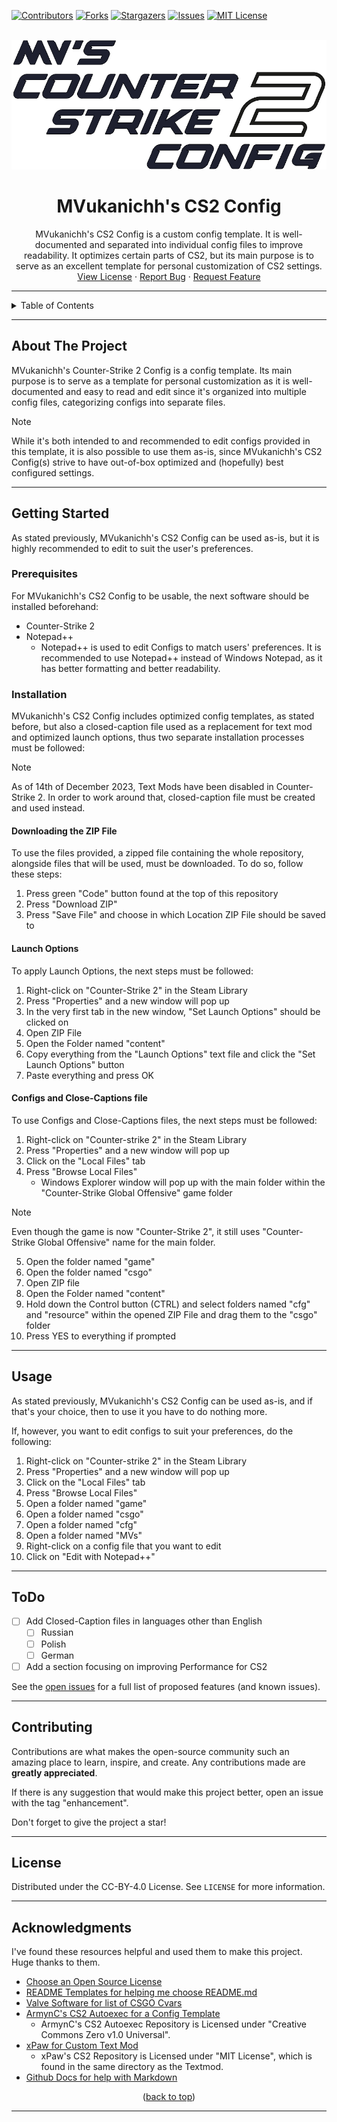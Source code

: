 [![Contributors][contributors-shield]][contributors-url]
[![Forks][forks-shield]][forks-url]
[![Stargazers][stars-shield]][stars-url]
[![Issues][issues-shield]][issues-url]
[![MIT License][license-shield]][license-url]

<!-- PROJECT LOGO -->
<br />
<div align="center">
  <a href="https://github.com/MVukanichh/MVsCS2Config">
    <img src="../assets/images/logo_cs2_v2.png" alt="Logo">
  </a>

  <h1 align="center">MVukanichh's CS2 Config</h1>
  <p align="center">
  MVukanichh's CS2 Config is a custom config template. It is well-documented and separated into individual config files to improve readability. It optimizes certain parts of CS2, but its main purpose is to serve as an excellent template for personal customization of CS2 settings.
    <br />
    <a href="../LICENSE">View License</a>
    ·
    <a href="https://github.com/MVukanichh/MVsCS2Config/issues">Report Bug</a>
    ·
    <a href="https://github.com/MVukanichh/MVsCS2Config/issues">Request Feature</a>
  </p>
</div>
<!-- PROJECT LOGO -->

---

<!-- TABLE OF CONTENTS -->
<details>
  <summary>Table of Contents</summary>
  <ol>
    <li>
      <a href="#about-the-project">About The Project</a>
    </li>
    <li>
      <a href="#getting-started">Getting Started</a>
      <ul>
        <li><a href="#prerequisites">Prerequisites</a></li>
        <li><a href="#installation">Installation</a></li>
      </ul>
    </li>
    <li><a href="#usage">Usage</a></li>
    <li><a href="#roadmap">Roadmap</a></li>
    <li><a href="#contributing">Contributing</a></li>
    <li><a href="#license">License</a></li>
    <li><a href="#acknowledgments">Acknowledgments</a></li>
  </ol>
</details>

---

<!-- ABOUT THE PROJECT -->
## About The Project

MVukanichh's Counter-Strike 2 Config is a config template. Its main purpose is to serve as a template for personal customization as it is well-documented and easy to read and edit since it's organized into multiple config files, categorizing configs into separate files.

> [!NOTE]  
> While it's both intended to and recommended to edit configs provided in this template, it is also possible to use them as-is, since MVukanichh's CS2 Config(s) strive to have out-of-box optimized and (hopefully) best configured settings.

---

<!-- GETTING STARTED -->
## Getting Started

As stated previously, MVukanichh's CS2 Config can be used as-is, but it is highly recommended to edit to suit the user's preferences.

### Prerequisites

For MVukanichh's CS2 Config to be usable, the next software should be installed beforehand:

- Counter-Strike 2
- Notepad++
	- Notepad++ is used to edit Configs to match users' preferences. It is recommended to use Notepad++ instead of Windows Notepad, as it has better formatting and better readability.

### Installation

MVukanichh's CS2 Config includes optimized config templates, as stated before, but also a closed-caption file used as a replacement for text mod and optimized launch options, thus two separate installation processes must be followed:

> [!NOTE]  
> As of 14th of December 2023, Text Mods have been disabled in Counter-Strike 2. In order to work around that, closed-caption file must be created and used instead.

#### Downloading the ZIP File 

To use the files provided, a zipped file containing the whole repository, alongside files that will be used, must be downloaded. To do so, follow these steps:

1. Press green "Code" button found at the top of this repository
2. Press "Download ZIP"
3. Press "Save File" and choose in which Location ZIP File should be saved to

#### Launch Options

To apply Launch Options, the next steps must be followed:

1. Right-click on "Counter-Strike 2" in the Steam Library
2. Press "Properties" and a new window will pop up
3. In the very first tab in the new window, "Set Launch Options" should be clicked on
4. Open ZIP File
5. Open the Folder named "content"
4. Copy everything from the "Launch Options" text file and click the "Set Launch Options" button
5. Paste everything and press OK

#### Configs and Close-Captions file

To use Configs and Close-Captions files, the next steps must be followed:

1. Right-click on "Counter-strike 2" in the Steam Library
2. Press "Properties" and a new window will pop up
3. Click on the "Local Files" tab
4. Press "Browse Local Files"
	- Windows Explorer window will pop up with the main folder within the "Counter-Strike Global Offensive" game folder

> [!NOTE]  
> Even though the game is now "Counter-Strike 2", it still uses "Counter-Strike Global Offensive" name for the main folder. 

5. Open the folder named "game"
6. Open the folder named "csgo"
7. Open ZIP file 
8. Open the Folder named "content"
9. Hold down the Control button (CTRL) and select folders named "cfg" and "resource" within the opened ZIP File and drag them to the "csgo" folder
10. Press YES to everything if prompted

---

<!-- USAGE -->
## Usage

As stated previously, MVukanichh's CS2 Config can be used as-is, and if that's your choice, then to use it you have to do nothing more.

If, however, you want to edit configs to suit your preferences, do the following:

1. Right-click on "Counter-strike 2" in the Steam Library
2. Press "Properties" and a new window will pop up
3. Click on the "Local Files" tab
4. Press "Browse Local Files"
5. Open a folder named "game"
6. Open a folder named "csgo"
7. Open a folder named "cfg"
8. Open a folder named "MVs"
9. Right-click on a config file that you want to edit
10. Click on "Edit with Notepad++"

---

<!-- ToDO -->
## ToDo

- [ ] Add Closed-Caption files in languages other than English
	- [ ] Russian
	- [ ] Polish
	- [ ] German
- [ ] Add a section focusing on improving Performance for CS2

See the [open issues](https://github.com/MVukanichh/MVsCS2Config/issues) for a full list of proposed features (and known issues).

---

<!-- CONTRIBUTING -->
## Contributing

Contributions are what makes the open-source community such an amazing place to learn, inspire, and create. Any contributions made are **greatly appreciated**.

If there is any suggestion that would make this project better, open an issue with the tag "enhancement".

Don't forget to give the project a star! 

---

<!-- LICENSE -->
## License

Distributed under the CC-BY-4.0 License. See ``LICENSE`` for more information.

---

<!-- ACKNOWLEDGMENTS -->
## Acknowledgments

I've found these resources helpful and used them to make this project. Huge thanks to them.

* [Choose an Open Source License](https://choosealicense.com)
* [README Templates for helping me choose README.md](https://www.readme-templates.com/)
* [Valve Software for list of CSGO Cvars](https://developer.valvesoftware.com/wiki/List_of_CS:GO_Cvars)
* [ArmynC's CS2 Autoexec for a Config Template](https://github.com/ArmynC/ArminC-AutoExec)
  * ArmynC's CS2 Autoexec Repository is Licensed under "Creative Commons Zero v1.0 Universal".
* [xPaw for Custom Text Mod](https://github.com/xPaw/CS2)
  * xPaw's CS2 Repository is Licensed under "MIT License", which is found in the same directory as the Textmod.
* [Github Docs for help with Markdown](https://docs.github.com/en/get-started/writing-on-github)

<p align="center">(<a href="#about-the-project">back to top</a>)</p>

---

[contributors-shield]: https://img.shields.io/github/contributors/MVukanichh/MVsCS2Config.svg?style=for-the-badge
[contributors-url]: https://github.com/MVukanichh/MVsCS2Config/graphs/contributors
[forks-shield]: https://img.shields.io/github/forks/MVukanichh/MVsCS2Config.svg?style=for-the-badge
[forks-url]: https://github.com/MVukanichh/MVsCS2Config/network/members
[stars-shield]: https://img.shields.io/github/stars/MVukanichh/MVsCS2Config.svg?style=for-the-badge
[stars-url]: https://github.com/MVukanichh/MVsCS2Config/stargazers
[issues-shield]: https://img.shields.io/github/issues/MVukanichh/MVsCS2Config.svg?style=for-the-badge
[issues-url]: https://github.com/MVukanichh/MVsCS2Config/issues
[license-shield]: https://img.shields.io/github/license/MVukanichh/MVsCS2Config.svg?style=for-the-badge
[license-url]: https://github.com/MVukanichh/MVsCS2Config/blob/master/LICENSE.txt